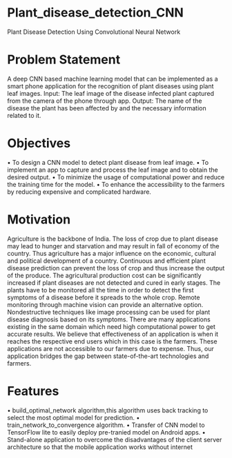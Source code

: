 # Plant_disease_detection_CNN
Plant Disease Detection Using Convolutional Neural Network
# Problem Statement
A deep CNN based machine learning model that can be implemented as a smart phone
application for the recognition of plant diseases using plant leaf images.
Input: The leaf image of the disease infected plant captured from the camera of the phone
through app.
Output: The name of the disease the plant has been affected by and the necessary
information related to it.

# Objectives
• To design a CNN model to detect plant disease from leaf image.
• To implement an app to capture and process the leaf image and to obtain the desired
output.
• To minimize the usage of computational power and reduce the training time for the
model.
• To enhance the accessibility to the farmers by reducing expensive and complicated
hardware.

# Motivation
Agriculture is the backbone of India. The loss of crop due to plant disease may lead to
hunger and starvation and may result in fall of economy of the country. Thus agriculture has a
major influence on the economic, cultural and political development of a country. Continuous
and efficient plant disease prediction can prevent the loss of crop and thus increase the output
of the produce. The agricultural production cost can be significantly increased if plant
diseases are not detected and cured in early stages. The plants have to be monitored all the
time in order to detect the first symptoms of a disease before it spreads to the whole crop.
Remote monitoring through machine vision can provide an alternative option. Nondestructive
techniques like image processing can be used for plant disease diagnosis based on its
symptoms. There are many applications existing in the same domain which need high 
computational power to get accurate results. We believe that effectiveness of an application is
when it reaches the respective end users which in this case is the farmers. These applications
are not accessible to our farmers due to expense. Thus, our application bridges the gap
between state-of-the-art technologies and farmers.

# Features
• build_optimal_network algorithm,this algorithm uses back tracking to select the
most optimal model for prediction.
• train_network_to_convergence algorithm.
• Transfer of CNN model to TensorFlow lite to easily deploy pre-tranied model on
Android apps.
• Stand-alone application to overcome the disadvantages of the client server
architecture so that the mobile application works without internet
